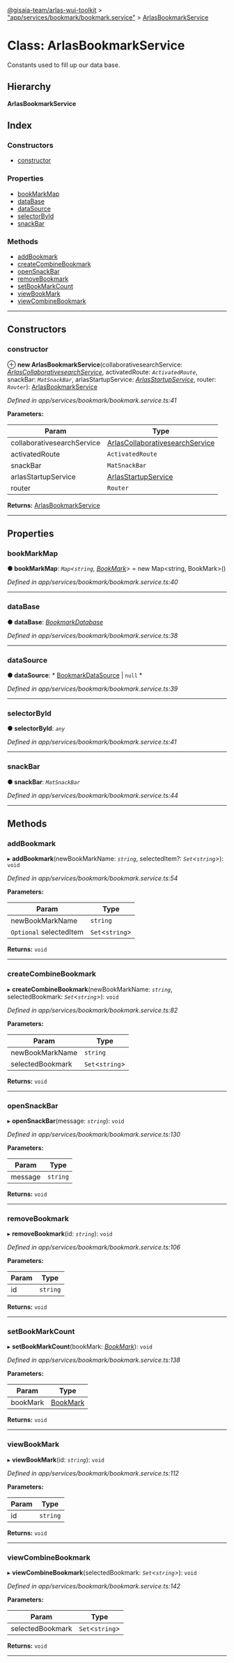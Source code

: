 [@gisaia-team/arlas-wui-toolkit](../README.md) > ["app/services/bookmark/bookmark.service"](../modules/_app_services_bookmark_bookmark_service_.md) > [ArlasBookmarkService](../classes/_app_services_bookmark_bookmark_service_.arlasbookmarkservice.md)

# Class: ArlasBookmarkService

Constants used to fill up our data base.

## Hierarchy

**ArlasBookmarkService**

## Index

### Constructors

* [constructor](_app_services_bookmark_bookmark_service_.arlasbookmarkservice.md#constructor)

### Properties

* [bookMarkMap](_app_services_bookmark_bookmark_service_.arlasbookmarkservice.md#bookmarkmap)
* [dataBase](_app_services_bookmark_bookmark_service_.arlasbookmarkservice.md#database)
* [dataSource](_app_services_bookmark_bookmark_service_.arlasbookmarkservice.md#datasource)
* [selectorById](_app_services_bookmark_bookmark_service_.arlasbookmarkservice.md#selectorbyid)
* [snackBar](_app_services_bookmark_bookmark_service_.arlasbookmarkservice.md#snackbar)

### Methods

* [addBookmark](_app_services_bookmark_bookmark_service_.arlasbookmarkservice.md#addbookmark)
* [createCombineBookmark](_app_services_bookmark_bookmark_service_.arlasbookmarkservice.md#createcombinebookmark)
* [openSnackBar](_app_services_bookmark_bookmark_service_.arlasbookmarkservice.md#opensnackbar)
* [removeBookmark](_app_services_bookmark_bookmark_service_.arlasbookmarkservice.md#removebookmark)
* [setBookMarkCount](_app_services_bookmark_bookmark_service_.arlasbookmarkservice.md#setbookmarkcount)
* [viewBookMark](_app_services_bookmark_bookmark_service_.arlasbookmarkservice.md#viewbookmark)
* [viewCombineBookmark](_app_services_bookmark_bookmark_service_.arlasbookmarkservice.md#viewcombinebookmark)

---

## Constructors

<a id="constructor"></a>

###  constructor

⊕ **new ArlasBookmarkService**(collaborativesearchService: *[ArlasCollaborativesearchService](_app_services_startup_startup_service_.arlascollaborativesearchservice.md)*, activatedRoute: *`ActivatedRoute`*, snackBar: *`MatSnackBar`*, arlasStartupService: *[ArlasStartupService](_app_services_startup_startup_service_.arlasstartupservice.md)*, router: *`Router`*): [ArlasBookmarkService](_app_services_bookmark_bookmark_service_.arlasbookmarkservice.md)

*Defined in app/services/bookmark/bookmark.service.ts:41*

**Parameters:**

| Param | Type |
| ------ | ------ |
| collaborativesearchService | [ArlasCollaborativesearchService](_app_services_startup_startup_service_.arlascollaborativesearchservice.md) |
| activatedRoute | `ActivatedRoute` |
| snackBar | `MatSnackBar` |
| arlasStartupService | [ArlasStartupService](_app_services_startup_startup_service_.arlasstartupservice.md) |
| router | `Router` |

**Returns:** [ArlasBookmarkService](_app_services_bookmark_bookmark_service_.arlasbookmarkservice.md)

___

## Properties

<a id="bookmarkmap"></a>

###  bookMarkMap

**● bookMarkMap**: *`Map`<`string`, [BookMark](../interfaces/_app_services_bookmark_model_.bookmark.md)>* =  new Map<string, BookMark>()

*Defined in app/services/bookmark/bookmark.service.ts:40*

___
<a id="database"></a>

###  dataBase

**● dataBase**: *[BookmarkDatabase](_app_services_bookmark_bookmarkdatabase_.bookmarkdatabase.md)*

*Defined in app/services/bookmark/bookmark.service.ts:38*

___
<a id="datasource"></a>

###  dataSource

**● dataSource**: * [BookmarkDataSource](_app_services_bookmark_bookmarkdatasource_.bookmarkdatasource.md) &#124; `null`
*

*Defined in app/services/bookmark/bookmark.service.ts:39*

___
<a id="selectorbyid"></a>

###  selectorById

**● selectorById**: *`any`*

*Defined in app/services/bookmark/bookmark.service.ts:41*

___
<a id="snackbar"></a>

###  snackBar

**● snackBar**: *`MatSnackBar`*

*Defined in app/services/bookmark/bookmark.service.ts:44*

___

## Methods

<a id="addbookmark"></a>

###  addBookmark

▸ **addBookmark**(newBookMarkName: *`string`*, selectedItem?: *`Set`<`string`>*): `void`

*Defined in app/services/bookmark/bookmark.service.ts:54*

**Parameters:**

| Param | Type |
| ------ | ------ |
| newBookMarkName | `string` |
| `Optional` selectedItem | `Set`<`string`> |

**Returns:** `void`

___
<a id="createcombinebookmark"></a>

###  createCombineBookmark

▸ **createCombineBookmark**(newBookMarkName: *`string`*, selectedBookmark: *`Set`<`string`>*): `void`

*Defined in app/services/bookmark/bookmark.service.ts:82*

**Parameters:**

| Param | Type |
| ------ | ------ |
| newBookMarkName | `string` |
| selectedBookmark | `Set`<`string`> |

**Returns:** `void`

___
<a id="opensnackbar"></a>

###  openSnackBar

▸ **openSnackBar**(message: *`string`*): `void`

*Defined in app/services/bookmark/bookmark.service.ts:130*

**Parameters:**

| Param | Type |
| ------ | ------ |
| message | `string` |

**Returns:** `void`

___
<a id="removebookmark"></a>

###  removeBookmark

▸ **removeBookmark**(id: *`string`*): `void`

*Defined in app/services/bookmark/bookmark.service.ts:106*

**Parameters:**

| Param | Type |
| ------ | ------ |
| id | `string` |

**Returns:** `void`

___
<a id="setbookmarkcount"></a>

###  setBookMarkCount

▸ **setBookMarkCount**(bookMark: *[BookMark](../interfaces/_app_services_bookmark_model_.bookmark.md)*): `void`

*Defined in app/services/bookmark/bookmark.service.ts:138*

**Parameters:**

| Param | Type |
| ------ | ------ |
| bookMark | [BookMark](../interfaces/_app_services_bookmark_model_.bookmark.md) |

**Returns:** `void`

___
<a id="viewbookmark"></a>

###  viewBookMark

▸ **viewBookMark**(id: *`string`*): `void`

*Defined in app/services/bookmark/bookmark.service.ts:112*

**Parameters:**

| Param | Type |
| ------ | ------ |
| id | `string` |

**Returns:** `void`

___
<a id="viewcombinebookmark"></a>

###  viewCombineBookmark

▸ **viewCombineBookmark**(selectedBookmark: *`Set`<`string`>*): `void`

*Defined in app/services/bookmark/bookmark.service.ts:142*

**Parameters:**

| Param | Type |
| ------ | ------ |
| selectedBookmark | `Set`<`string`> |

**Returns:** `void`

___

